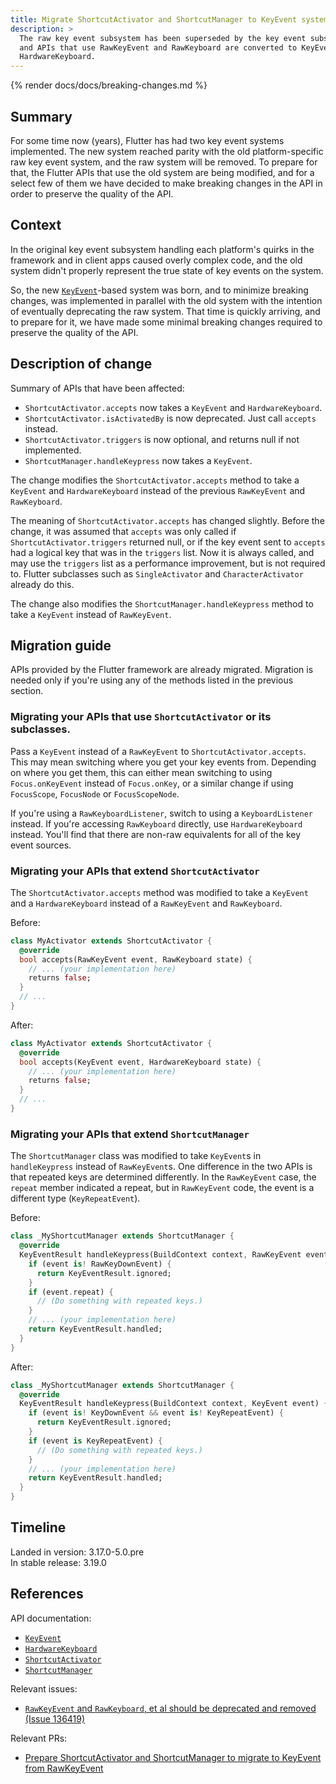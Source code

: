 ```yaml
---
title: Migrate ShortcutActivator and ShortcutManager to KeyEvent system
description: >
  The raw key event subsystem has been superseded by the key event subsystem,
  and APIs that use RawKeyEvent and RawKeyboard are converted to KeyEvent and
  HardwareKeyboard.
---
```


{% render docs/docs/breaking-changes.md %}

## Summary

For some time now (years), Flutter has had two key event systems implemented.
The new system reached parity with the old platform-specific raw key event
system, and the raw system will be removed. To prepare for that, the Flutter
APIs that use the old system are being modified, and for a select few of them we
have decided to make breaking changes in the API in order to preserve the
quality of the API.

## Context

In the original key event subsystem handling each platform's quirks in the
framework and in client apps caused overly complex code, and the old system
didn't properly represent the true state of key events on the system.

So, the new [`KeyEvent`][]-based system was born, and to minimize breaking
changes, was implemented in parallel with the old system with the intention of
eventually deprecating the raw system. That time is quickly arriving, and to
prepare for it, we have made some minimal breaking changes required to preserve
the quality of the API.

## Description of change

Summary of APIs that have been affected:

- `ShortcutActivator.accepts` now takes a `KeyEvent` and `HardwareKeyboard`.
- `ShortcutActivator.isActivatedBy` is now deprecated. Just call `accepts` instead.
- `ShortcutActivator.triggers` is now optional, and returns null if not implemented.
- `ShortcutManager.handleKeypress` now takes a `KeyEvent`.

The change modifies the `ShortcutActivator.accepts` method to take a `KeyEvent`
and `HardwareKeyboard` instead of the previous `RawKeyEvent` and `RawKeyboard`.

The meaning of `ShortcutActivator.accepts` has changed slightly. Before the
change, it was assumed that `accepts` was only called if
`ShortcutActivator.triggers` returned null, or if the key event sent to `accepts`
had a logical key that was in the `triggers` list. Now it is always called, and
may use the `triggers` list as a performance improvement, but is not required
to. Flutter subclasses such as `SingleActivator` and `CharacterActivator`
already do this.

The change also modifies the `ShortcutManager.handleKeypress` method to take a
`KeyEvent` instead of `RawKeyEvent`.

## Migration guide

APIs provided by the Flutter framework are already migrated. Migration is
needed only if you're using any of the methods listed in the previous section.

### Migrating your APIs that use `ShortcutActivator` or its subclasses.

Pass a `KeyEvent` instead of a `RawKeyEvent` to `ShortcutActivator.accepts`.
This may mean switching where you get your key events from. Depending on where
you get them, this can either mean switching to using `Focus.onKeyEvent` instead
of `Focus.onKey`, or a similar change if using `FocusScope`, `FocusNode` or
`FocusScopeNode`.

If you're using a `RawKeyboardListener`, switch to using a
`KeyboardListener` instead. If you're accessing `RawKeyboard` directly, use
`HardwareKeyboard` instead. You'll find that there are non-raw equivalents for
all of the key event sources.

### Migrating your APIs that extend `ShortcutActivator`

The `ShortcutActivator.accepts` method was modified to take a `KeyEvent` and a
`HardwareKeyboard` instead of a `RawKeyEvent` and `RawKeyboard`.

Before:

```dart
class MyActivator extends ShortcutActivator {
  @override
  bool accepts(RawKeyEvent event, RawKeyboard state) {
    // ... (your implementation here)
    returns false;
  }
  // ...
}
```

After:

```dart
class MyActivator extends ShortcutActivator {
  @override
  bool accepts(KeyEvent event, HardwareKeyboard state) {
    // ... (your implementation here)
    returns false;
  }
  // ...
}
```

### Migrating your APIs that extend `ShortcutManager`

The `ShortcutManager` class was modified to take `KeyEvent`s in `handleKeypress`
instead of `RawKeyEvent`s.  One difference in the two APIs is that repeated keys
are determined differently. In the `RawKeyEvent` case, the `repeat` member
indicated a repeat, but in `RawKeyEvent` code, the event is a different type
(`KeyRepeatEvent`).

Before:

```dart
class _MyShortcutManager extends ShortcutManager {
  @override
  KeyEventResult handleKeypress(BuildContext context, RawKeyEvent event) {
    if (event is! RawKeyDownEvent) {
      return KeyEventResult.ignored;
    }
    if (event.repeat) {
      // (Do something with repeated keys.)
    }
    // ... (your implementation here)
    return KeyEventResult.handled;
  }
}
```

After:

```dart
class _MyShortcutManager extends ShortcutManager {
  @override
  KeyEventResult handleKeypress(BuildContext context, KeyEvent event) {
    if (event is! KeyDownEvent && event is! KeyRepeatEvent) {
      return KeyEventResult.ignored;
    }
    if (event is KeyRepeatEvent) {
      // (Do something with repeated keys.)
    }
    // ... (your implementation here)
    return KeyEventResult.handled;
  }
}
```

## Timeline

Landed in version: 3.17.0-5.0.pre<br>
In stable release: 3.19.0

## References

API documentation:

* [`KeyEvent`][]
* [`HardwareKeyboard`][]
* [`ShortcutActivator`][]
* [`ShortcutManager`][]

Relevant issues:

* [`RawKeyEvent` and `RawKeyboard`, et al should be deprecated and removed (Issue 136419)][]

Relevant PRs:

* [Prepare ShortcutActivator and ShortcutManager to migrate to KeyEvent from RawKeyEvent][]

[`KeyEvent`]: {{site.api}}/flutter/services/KeyEvent-class.html
[`HardwareKeyboard`]: {{site.api}}/flutter/services/HardwareKeyboard-class.html
[`ShortcutActivator`]: {{site.api}}/flutter/widgets/ShortcutActivator-class.html
[`ShortcutManager`]: {{site.api}}/flutter/widgets/ShortcutManager-class.html
[`RawKeyEvent` and `RawKeyboard`, et al should be deprecated and removed (Issue 136419)]: {{site.repo.flutter}}/issues/136419
[Prepare ShortcutActivator and ShortcutManager to migrate to KeyEvent from RawKeyEvent]: {{site.repo.flutter}}/pull/136854
